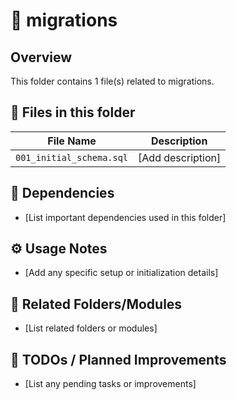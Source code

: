 # 📂 migrations

## Overview
This folder contains 1 file(s) related to migrations.

## 📄 Files in this folder

| File Name | Description |
|-----------|-------------|
| `001_initial_schema.sql` | [Add description] |

## 🔗 Dependencies
- [List important dependencies used in this folder]

## ⚙️ Usage Notes
- [Add any specific setup or initialization details]

## 🔄 Related Folders/Modules
- [List related folders or modules]

## 🚧 TODOs / Planned Improvements
- [List any pending tasks or improvements]
